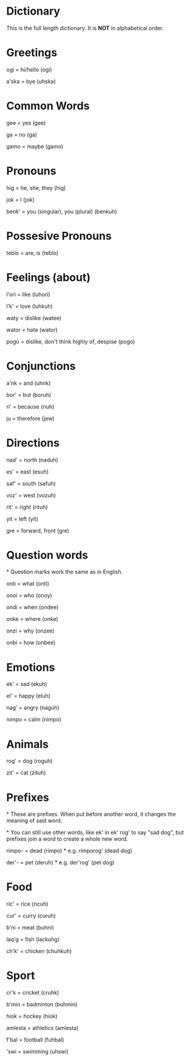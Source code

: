 # Dictionary

This is the full length dictionary. It is **NOT** in alphabetical order.

# Greetings

ogi = hi/hello (ogi)

a'ska = bye (uhska)

# Common Words

gee = yes (gee)

ga = no (ga)

gamo = maybe (gamo)

# Pronouns

hig = he, she, they (hig)

jok = I (jok)

benk' = you (singular), you (plural) (benkuh)

# Possesive Pronouns

teblo = are, is (teblo)

# Feelings (about)

l'ori = like (luhori)

l'k' = love (luhkuh)

waty = dislike (watee)

wator = hate (wator)

pogo = dislike, don't think highly of, despise (pogo)

# Conjunctions

a'nk = and (uhnk)

bor' = but (boruh)

ri' = because (riuh)

ju = therefore (jew)

# Directions

nad' = north (naduh)

es' = east (esuh)

saf' = south (safuh)

voz' = west (vozuh)

rit' = right (rituh)

yit = left (yit)

gre = forward, front (gre)



# Question words

\* Question marks work the same as in English.

onti = what (onti)

onoi = who (onoy)

ondi = when (ondee)

onke = where (onke)

onzi = why (onzee)

onbi = how (onbee)

# Emotions

ek' = sad (ekuh)

el' = happy (eluh)

nag' = angry (naguh)

nimpo = calm (nimpo)

# Animals

rog' = dog (roguh)

zit' = cat (zituh)

# Prefixes

\* These are prefixes. When put before another word, it changes the meaning of said word.

\* You can still use other words, like ek' in ek' rog' to say "sad dog", but prefixes join a word to create a whole new word.

rimpo- = dead (rimpo) \* e.g. rimporog' (dead dog)

der'- = pet (deruh) \* e.g. der'rog' (pet dog)

# Food

ric' = rice (ricuh)

cur' = curry (curuh)

b'ni = meat (buhni)

laq'g = fish (lackuhg)

ch'k' = chicken (chuhkuh)

# Sport

cr'k = cricket (cruhk)

b'min = badminton (buhmin)

hiok = hockey (hiok)

amlesta = athletics (amlesta)

f'bal = football (fuhbal)

'swi = swimming (uhswi)


